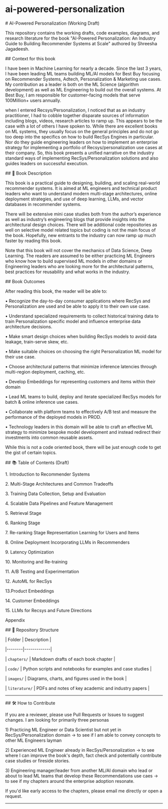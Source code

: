 # ai-powered-personalization



\# AI-Powered Personalization (Working Draft)



This repository contains the working drafts, code examples, diagrams, and research literature for the book "AI-Powered Personalization: An Industry Guide to Building Recommender Systems at Scale" authored by Shreesha Jagadeesh.



\## Context for this book

I have been in Machine Learning for nearly a decade. Since the last 3 years, I have been leading ML teams building ML/AI models for Best Buy focusing on Recommender Systems, Adtech, Personalization \& Marketing use cases. My contribution as a leader is both on the ML Science (algorithm development) as well as ML Engineering to build out the overall systems. At Best Buy, I am responsible for customer-facing models that serve 100Million+ users annually. 



when I entered Recsys/Personalization, I noticed that as an industry practitioner, I had to cobble together disparate sources of information including blogs, videos, research articles to ramp up. This appears to be the case with a lot of others I have spoken to. While there are excellent books on ML systems, they usually focus on the general principles and do not go too deep into the specifics on how to build RecSys Engines in particular. Nor do they guide engineering leaders on how to implement an enterprise strategy for implementing a portfolio of Recsys/personalization use cases at their company.  So, this book presents a unified narrative on the industry standard ways of implementing RecSys/Personalization solutions and also guides leaders on successful execution. 



\## 🚀 Book Description



This book is a practical guide to designing, building, and scaling real-world recommender systems. It is aimed at ML engineers and technical product leaders who want to understand modern multi-stage architectures, online deployment strategies, and use of deep learning, LLMs, and vector databases in recommender systems.

There will be extensive mini case studies both from the author’s experience as well as industry’s engineering blogs that provide insights into the architectural design choices. There will be additional code repositories as well on selective model related topics but coding is not the main focus of the book. Hopefully, new entrants to the industry can now ramp up much faster by reading this book.



Note that this book will not cover the mechanics of Data Science, Deep Learning. The readers are assumed to be either practicing ML Engineers who know how to build supervised ML models in other domains or Engineering leaders who are looking more for the architectural patterns, best practices for reusability and what works in the industry. 



\## Book Outcomes 



After reading this book, the reader will be able to:

•	Recognize the day-to-day consumer applications where RecSys and Personalization are used and be able to apply it to their own use case. 

•	Understand specialized requirements to collect historical training data to train Personalization specific model and influence enterprise data architecture decisions. 

•	Make smart design choices when building RecSys models to avoid data leakage, train-serve skew, etc.

•	Make suitable choices on choosing the right Personalization ML model for their use case. 

•	Choose architectural patterns that minimize inference latencies through multi-region deployment, caching, etc.

•	Develop Embeddings for representing customers and items within their domain

•	Lead ML teams to build, deploy and iterate specialized RecSys models for batch \& online inference use cases.

•	Collaborate with platform teams to effectively A/B test and measure the performance of the deployed models in PROD. 

•	Technology leaders in this domain will be able to craft an effective ML strategy to minimize bespoke model development and instead redirect their investments into common reusable assets. 



While this is not a code oriented book, there will be just enough code to get the gist of certain topics. 



\## 📚 Table of Contents (Draft)



1\. Introduction to Recommender Systems  

2\. Multi-Stage Architectures and Common Tradeoffs

3\. Training Data Collection, Setup and Evaluation  

4\. Scalable Data Pipelines and Feature Management  

5\. Retrieval Stage  

6\. Ranking Stage   

7\. Re-ranking Stage Representation Learning for Users and Items  

8\. Online Deployment Incorporating LLMs in Recommenders  

9\. Latency Optimization   

10\. Monitoring and Re-training   

11\. A/B Testing and Experimentation 

12\. AutoML for RecSys

13.Product Embeddings 

14\. Customer Embeddings 

15\. LLMs for Recsys and Future Directions



Appendix



\## 📂 Repository Structure



| Folder | Description |

|--------|-------------|

| `chapters/` | Markdown drafts of each book chapter |

| `code/`     | Python scripts and notebooks for examples and case studies |

| `images/`   | Diagrams, charts, and figures used in the book |

| `literature/` | PDFs and notes of key academic and industry papers |



---



\## 🛠 How to Contribute



If you are a reviewer, please use Pull Requests or Issues to suggest changes.  I am looking for primarily three personas 

1\) Practicing ML Engineer or Data Scientist but not yet in RecSys/Personalization domain -> to see if I am able to convey concepts to other ML Engineers layman

2\) Experienced ML Engineer already in RecSys/Personalization -> to see where I can improve the book's depth, fact check and potentially contribute case studies or fireside stories.

3\) Engineering manager/leader from another ML/AI domain who lead or about to lead ML teams that develop these Recommendations use caes -> to see if my chapters around the enterprise adoption resonate. 



If you'd like early access to the chapters, please email me directly or open a request.



---



